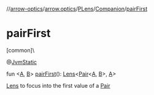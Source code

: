 //[arrow-optics](../../../../index.md)/[arrow.optics](../../index.md)/[PLens](../index.md)/[Companion](index.md)/[pairFirst](pair-first.md)

# pairFirst

[common]\

@[JvmStatic](https://kotlinlang.org/api/latest/jvm/stdlib/kotlin.jvm/-jvm-static/index.html)

fun &lt;[A](pair-first.md), [B](pair-first.md)&gt; [pairFirst](pair-first.md)(): [Lens](../../index.md#-141055921%2FClasslikes%2F-617900156)&lt;[Pair](https://kotlinlang.org/api/latest/jvm/stdlib/kotlin/-pair/index.html)&lt;[A](pair-first.md), [B](pair-first.md)&gt;, [A](pair-first.md)&gt;

[Lens](../../index.md#-141055921%2FClasslikes%2F-617900156) to focus into the first value of a [Pair](https://kotlinlang.org/api/latest/jvm/stdlib/kotlin/-pair/index.html)
